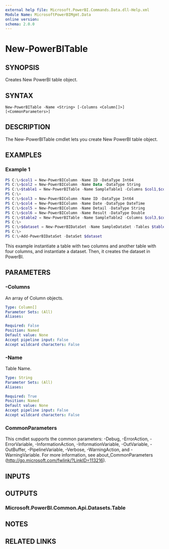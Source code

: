 ```yaml
---
external help file: Microsoft.PowerBI.Commands.Data.dll-Help.xml
Module Name: MicrosoftPowerBIMgmt.Data
online version:
schema: 2.0.0
---
```


# New-PowerBITable

## SYNOPSIS
Creates New PowerBI table object.

## SYNTAX

```
New-PowerBITable -Name <String> [-Columns <Column[]>] [<CommonParameters>]
```

## DESCRIPTION
The New-PowerBITable cmdlet lets you create New PowerBI table object.

## EXAMPLES

### Example 1
```powershell
PS C:\>$col1 = New-PowerBIColumn -Name ID -DataType Int64
PS C:\>$col2 = New-PowerBIColumn -Name Data -DataType String
PS C:\>$table1 = New-PowerBITable -Name SampleTable1 -Columns $col1,$col2
PS C:\>
PS C:\>$col3 = New-PowerBIColumn -Name ID -DataType Int64
PS C:\>$col4 = New-PowerBIColumn -Name Date -DataType DateTime
PS C:\>$col5 = New-PowerBIColumn -Name Detail -DataType String
PS C:\>$col6 = New-PowerBIColumn -Name Result -DataType Double
PS C:\>$table2 = New-PowerBITable -Name SampleTable2 -Columns $col3,$col4,$col5,$col6
PS C:\>
PS C:\>$dataset = New-PowerBIDataSet -Name SampleDataSet -Tables $table1,$table2
PS C:\>
PS C:\>Add-PowerBIDataSet -DataSet $dataset
```

This example instantiate a table with two columns and another table with four columns, and instantiate a dataset.
Then, it creates the dataset in PowerBI.

## PARAMETERS

### -Columns
An array of Column objects.

```yaml
Type: Column[]
Parameter Sets: (All)
Aliases:

Required: False
Position: Named
Default value: None
Accept pipeline input: False
Accept wildcard characters: False
```

### -Name
Table Name.

```yaml
Type: String
Parameter Sets: (All)
Aliases:

Required: True
Position: Named
Default value: None
Accept pipeline input: False
Accept wildcard characters: False
```

### CommonParameters
This cmdlet supports the common parameters: -Debug, -ErrorAction, -ErrorVariable, -InformationAction, -InformationVariable, -OutVariable, -OutBuffer, -PipelineVariable, -Verbose, -WarningAction, and -WarningVariable. For more information, see about_CommonParameters (http://go.microsoft.com/fwlink/?LinkID=113216).

## INPUTS

## OUTPUTS

### Microsoft.PowerBI.Common.Api.Datasets.Table

## NOTES

## RELATED LINKS

